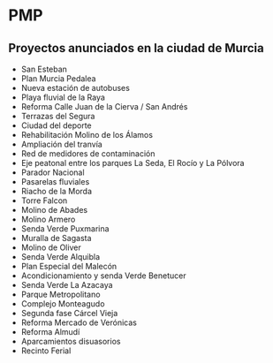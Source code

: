 # PMP

## Proyectos anunciados en la ciudad de Murcia

- San Esteban
- Plan Murcia Pedalea
- Nueva estación de autobuses
- Playa fluvial de la Raya
- Reforma Calle Juan de la Cierva / San Andrés
- Terrazas del Segura
- Ciudad del deporte
- Rehabilitación Molino de los Álamos
- Ampliación del tranvía
- Red de medidores de contaminación
- Eje peatonal entre los parques La Seda, El Rocío y La Pólvora
- Parador Nacional
- Pasarelas fluviales
- Riacho de la Morda
- Torre Falcon
- Molino de Abades
- Molino Armero
- Senda Verde Puxmarina
- Muralla de Sagasta
- Molino de Oliver
- Senda Verde Alquibla
- Plan Especial del Malecón
- Acondicionamiento y senda Verde Benetucer
- Senda Verde La Azacaya
- Parque Metropolitano
- Complejo Monteagudo
- Segunda fase Cárcel Vieja
- Reforma Mercado de Verónicas
- Reforma Almudí
- Aparcamientos disuasorios
- Recinto Ferial